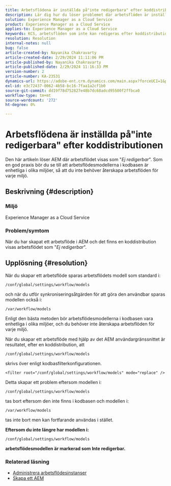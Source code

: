 ```yaml
---
title: Arbetsflödena är inställda på"inte redigerbara" efter koddistributionen
description: Lär dig hur du löser problemet där arbetsflöden är inställda på"inte redigerbara" efter koddistribution. Se till att era arbetsflödesmodeller i kodbasen är enhetliga i alla mult
solution: Experience Manager as a Cloud Service
product: Experience Manager as a Cloud Service
applies-to: Experience Manager as a Cloud Service
keywords: KCS, arbetsflöden som inte kan redigeras efter koddistribution, AEM, AEMaaCS, arbetsflöde
resolution: Resolution
internal-notes: null
bug: false
article-created-by: Nayanika Chakravarty
article-created-date: 2/29/2024 11:11:06 PM
article-published-by: Nayanika Chakravarty
article-published-date: 2/29/2024 11:16:33 PM
version-number: 2
article-number: KA-23531
dynamics-url: https://adobe-ent.crm.dynamics.com/main.aspx?forceUCI=1&pagetype=entityrecord&etn=knowledgearticle&id=728c9bcd-57d7-ee11-9079-6045bd006b3d
exl-id: e3c72437-0062-4b58-bc16-7faa1a2cf1b0
source-git-commit: dd19f78d752827e48b7dc68adcd95500f2ffbca0
workflow-type: tm+mt
source-wordcount: '272'
ht-degree: 0%

---
```


# Arbetsflödena är inställda på&quot;inte redigerbara&quot; efter koddistributionen


Den här artikeln löser AEM där arbetsflödet visas som &quot;*Ej redigerbar*&quot;. Som en god praxis bör du se till att arbetsflödesmodellerna i kodbasen är enhetliga i olika miljöer, så att du inte behöver återskapa arbetsflöden för varje miljö.

## Beskrivning {#description}


### Miljö

Experience Manager as a Cloud Service

### Problem/symtom

När du har skapat ett arbetsflöde i AEM och det finns en koddistribution visas arbetsflödet som &quot;*Ej redigerbar*&quot;.


## Upplösning {#resolution}


När du skapar ett arbetsflöde sparas arbetsflödets modell som standard i:


```
/conf/global/settings/workflow/models
```


och när du utför synkroniseringsåtgärden för att göra den användbar sparas modellen också i:


```
/var/workflow/models
```


Enligt den bästa metoden bör arbetsflödesmodellerna i kodbasen vara enhetliga i olika miljöer, och du behöver inte återskapa arbetsflöden för varje miljö.

När du skapar ett arbetsflöde med hjälp av det AEM användargränssnittet är resultatet, efter en koddistribution, att


```
/conf/global/settings/workflow/models
```


skrivs över enligt kodbasfilterkonfigurationen.


```
<filter root="/conf/global/settings/workflow/models" mode="replace" />
```


Detta skapar ett problem eftersom modellen i:


```
/conf/global/settings/workflow/models
```


tas bort eftersom den inte finns i kodbasen och modellen i:


```
/var/workflow/models
```


tas inte bort men kan fortfarande användas i stället.

<b>Eftersom du inte längre har modellen i:</b>


```
/conf/global/settings/workflow/models
```


<b>arbetsflödesmodellen är markerad som Inte redigerbar.</b>

### <b>Relaterad läsning</b>

- [Administrera arbetsflödesinstanser](https://docs.mktossl.com/docs/experience-manager-cloud-service/content/sites/administering/workflows-administering.html?lang=en)
- [Skapa ett AEM](https://experienceleague.adobe.com/docs/experience-manager-learn/cloud-service/forms/create-aem-workflow/create-workflow.html?lang=en)
